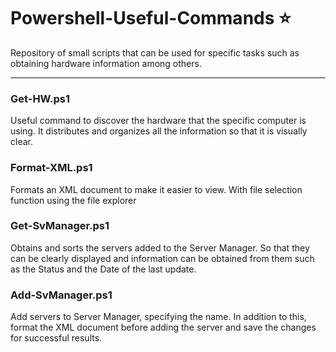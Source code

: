 # Powershell-Useful-Commands ⭐
Repository of small scripts that can be used for specific tasks such as obtaining hardware information among others.

---
### Get-HW.ps1
Useful command to discover the hardware that the specific computer is using.
It distributes and organizes all the information so that it is visually clear.

### Format-XML.ps1
Formats an XML document to make it easier to view.
With file selection function using the file explorer

### Get-SvManager.ps1
Obtains and sorts the servers added to the Server Manager.
So that they can be clearly displayed and information can be obtained from them such as the Status and the Date of the last update.

### Add-SvManager.ps1
Add servers to Server Manager, specifying the name.
In addition to this, format the XML document before adding the server and save the changes for successful results.
